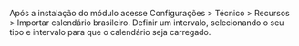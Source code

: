 Após a instalação do módulo acesse Configurações \> Técnico \> Recursos
\> Importar calendário brasileiro. Definir um intervalo, selecionando o
seu tipo e intervalo para que o calendário seja carregado.
